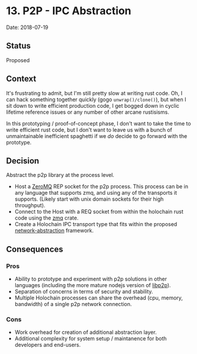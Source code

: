 # 13. P2P - IPC Abstraction

Date: 2018-07-19

## Status

Proposed

## Context

It's frustrating to admit, but I'm still pretty slow at writing rust code. Oh, I can hack something together quickly (gogo `unwrap()/clone()`), but when I sit down to write efficient production code, I get bogged down in cyclic lifetime reference issues or any number of other arcane rustisisms.

In this prototyping / proof-of-concept phase, I don't want to take the time to write efficient rust code, but I don't want to leave us with a bunch of unmaintainable inefficient spaghetti if we *do* decide to go forward with the prototype.

## Decision

Abstract the p2p library at the process level.

- Host a [ZeroMQ](http://zeromq.org/) REP socket for the p2p process. This process can be in any language that supports zmq, and using any of the transports it supports. (Likely start with unix domain sockets for their high throughput).
- Connect to the Host with a REQ socket from within the holochain rust code using the [zmq](https://crates.io/crates/zmq) crate.
- Create a Holochain IPC transport type that fits within the proposed [network-abstraction](0007-abstraction-for-network-layer.md) framework.

## Consequences

### Pros
* Ability to prototype and experiment with p2p solutions in other languages (including the more mature nodejs version of [libp2p](https://github.com/libp2p/js-libp2p)).
* Separation of concerns in terms of security and stability.
* Multiple Holochain processes can share the overhead (cpu, memory, bandwidth) of a single p2p network connection.

### Cons
* Work overhead for creation of additional abstraction layer.
* Additional complexity for system setup / maintanence for both developers and end-users.
